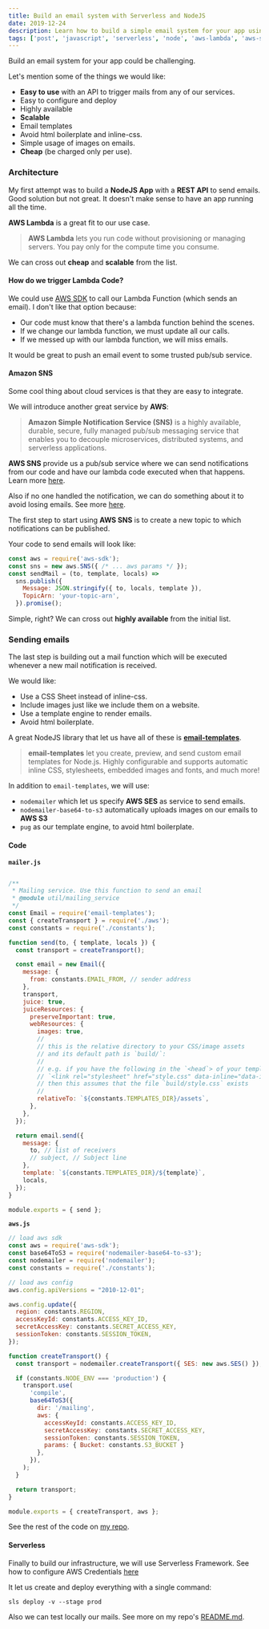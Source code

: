 ```yaml
---
title: Build an email system with Serverless and NodeJS
date: 2019-12-24
description: Learn how to build a simple email system for your app using AWS Lambda, AWS SES, AWS SNS, Serverless Framework and some NodeJS libraries.
tags: ['post', 'javascript', 'serverless', 'node', 'aws-lambda', 'aws-ses']
---
```


Build an email system for your app could be challenging. 

Let's mention some of the things we would like:

 - **Easy to use** with an API to trigger mails from any of our services.
 - Easy to configure and deploy
 - Highly available 
 - **Scalable**
 - Email templates 
 - Avoid html boilerplate and inline-css. 
 - Simple usage of images on emails.
 - **Cheap** (be charged only per use).

### Architecture

My first attempt was to build a **NodeJS App** with a **REST API** to send emails. Good solution but not great. It doesn't make sense to have an app running all the time. 

**AWS Lambda** is a great fit to our use case. 

> **AWS Lambda** lets you run code without provisioning or managing servers. You pay only for the compute time you consume.

We can cross out **cheap** and **scalable** from the list.

#### How do we trigger Lambda Code?

We could use [AWS SDK](https://aws.amazon.com/es/sdk-for-node-js/) to call our Lambda Function (which sends an email). I don't like that option because:

- Our code must know that there's a lambda function behind the scenes.  
- If we change our lambda function, we must update all our calls.
- If we messed up with our lambda function, we will miss emails. 

It would be great to push an email event to some trusted pub/sub service. 

#### Amazon SNS

Some cool thing about cloud services is that they are easy to integrate.

We will introduce another great service by **AWS**:

> **Amazon Simple Notification Service (SNS)** is a highly available, durable, secure, fully managed pub/sub messaging service that enables you to decouple microservices, distributed systems, and serverless applications.
    
**AWS SNS** provide us a pub/sub service where we can send notifications from our code and have our lambda code executed when that happens. Learn more [here](https://docs.aws.amazon.com/lambda/latest/dg/welcome.html).

Also if no one handled the notification, we can do something about it to avoid losing emails. See more [here](https://aws.amazon.com/about-aws/whats-new/2019/11/amazon-sns-adds-support-for-dead-letter-queues-dlq/).

The first step to start using **AWS SNS** is to create a new topic to which notifications can be published.  

Your code to send emails will look like:

```js
const aws = require('aws-sdk');
const sns = new aws.SNS({ /* ... aws params */ });
const sendMail = (to, template, locals) => 
  sns.publish({
    Message: JSON.stringify({ to, locals, template }),
    TopicArn: 'your-topic-arn',
  }).promise();
```

Simple, right? We can cross out **highly available** from the initial list.

### Sending emails

The last step is building out a mail function which will be executed whenever a new mail notification is received.

We would like: 
 - Use a CSS Sheet instead of inline-css.
 - Include images just like we include them on a website.
 - Use a template engine to render emails.
 - Avoid html boilerplate.

A great NodeJS library that let us have all of these is [**email-templates**](https://github.com/forwardemail/email-templates).

> **email-templates** let you create, preview, and send custom email templates for Node.js. Highly configurable and supports automatic inline CSS, stylesheets, embedded images and fonts, and much more!

In addition to ```email-templates```, we will use:
 - ```nodemailer``` which let us specify **AWS SES** as service to send emails. 
 - ```nodemailer-base64-to-s3``` automatically uploads images on our emails to **AWS S3** 
 - ```pug``` as our template engine, to avoid html boilerplate. 

#### Code

**```mailer.js```**

```js

/**
 * Mailing service. Use this function to send an email
 * @module util/mailing_service
 */
const Email = require('email-templates');
const { createTransport } = require('./aws');
const constants = require('./constants');

function send(to, { template, locals }) {
  const transport = createTransport();

  const email = new Email({
    message: {
      from: constants.EMAIL_FROM, // sender address
    },
    transport,
    juice: true,
    juiceResources: {
      preserveImportant: true,
      webResources: {
        images: true,
        //
        // this is the relative directory to your CSS/image assets
        // and its default path is `build/`:
        //
        // e.g. if you have the following in the `<head`> of your template:
        // `<link rel="stylesheet" href="style.css" data-inline="data-inline">`
        // then this assumes that the file `build/style.css` exists
        //
        relativeTo: `${constants.TEMPLATES_DIR}/assets`,
      },
    },
  });

  return email.send({
    message: {
      to, // list of receivers
      // subject, // Subject line
    },
    template: `${constants.TEMPLATES_DIR}/${template}`,
    locals,
  });
}

module.exports = { send };

```

**```aws.js```**

```js
// load aws sdk
const aws = require('aws-sdk');
const base64ToS3 = require('nodemailer-base64-to-s3');
const nodemailer = require('nodemailer');
const constants = require('./constants');

// load aws config
aws.config.apiVersions = "2010-12-01";

aws.config.update({
  region: constants.REGION,
  accessKeyId: constants.ACCESS_KEY_ID,
  secretAccessKey: constants.SECRET_ACCESS_KEY,
  sessionToken: constants.SESSION_TOKEN,
});

function createTransport() {
  const transport = nodemailer.createTransport({ SES: new aws.SES() });

  if (constants.NODE_ENV === 'production') {
    transport.use(
      'compile',
      base64ToS3({
        dir: '/mailing',
        aws: {
          accessKeyId: constants.ACCESS_KEY_ID,
          secretAccessKey: constants.SECRET_ACCESS_KEY,
          sessionToken: constants.SESSION_TOKEN,
          params: { Bucket: constants.S3_BUCKET }
        },
      }),
    );
  }

  return transport;
}

module.exports = { createTransport, aws };
```

See the rest of the code on [my repo](https://github.com/santiagovazquez/lambda-mailer).

#### Serverless

Finally to build our infrastructure, we will use Serverless Framework. See how to configure AWS Credentials [here](https://serverless.com/framework/docs/providers/aws/cli-reference/config-credentials/)

It let us create and deploy everything with a single command: 

```
sls deploy -v --stage prod
```

Also we can test locally our mails. See more on my repo's [README.md](https://github.com/santiagovazquez/lambda-mailer).
